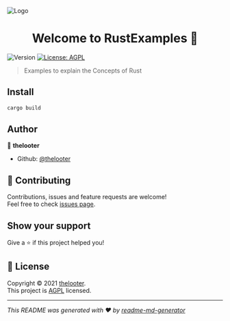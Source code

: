 
<img alt="Logo" src="https://upload.wikimedia.org/wikipedia/commons/0/0f/Original_Ferris.svg">
<h1 align="center">Welcome to RustExamples 👋</h1>
<p>
  <img alt="Version" src="https://img.shields.io/badge/version-1.0-blue.svg?cacheSeconds=2592000" />
  <a href="https://www.gnu.org/licenses/agpl-3.0.de.html" target="_blank">
    <img alt="License: AGPL" src="https://img.shields.io/badge/License-AGPL-yellow.svg" />
  </a>
</p>

> Examples to explain the Concepts of Rust

## Install

```sh
cargo build
```

## Author

👤 **thelooter**

* Github: [@thelooter](https://github.com/thelooter)

## 🤝 Contributing

Contributions, issues and feature requests are welcome!<br />Feel free to check [issues page](https://github.com/thelooter/RustExamples/issues). 

## Show your support

Give a ⭐️ if this project helped you!

## 📝 License

Copyright © 2021 [thelooter](https://github.com/thelooter).<br />
This project is [AGPL](https://www.gnu.org/licenses/agpl-3.0.de.html) licensed.

***
_This README was generated with ❤️ by [readme-md-generator](https://github.com/kefranabg/readme-md-generator)_